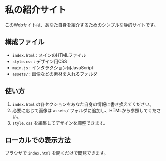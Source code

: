 # 私の紹介サイト

このWebサイトは、あなた自身を紹介するためのシンプルな静的サイトです。

## 構成ファイル
- `index.html` : メインのHTMLファイル
- `style.css` : デザイン用CSS
- `main.js` : インタラクション用JavaScript
- `assets/` : 画像などの素材を入れるフォルダ

## 使い方
1. `index.html` の各セクションをあなた自身の情報に書き換えてください。
2. 必要に応じて画像は `assets/` フォルダに追加し、HTMLから参照してください。
3. `style.css` を編集してデザインを調整できます。

## ローカルでの表示方法
ブラウザで `index.html` を開くだけで閲覧できます。
